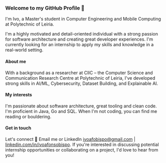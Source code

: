 ### Welcome to my GitHub Profile 👋
I'm Ivo, a Master's student in Computer Engineering and Mobile Computing at Polytechnic of Leiria.

I'm a highly motivated and detail-oriented individual with a strong passion for software architecture and creating great developer experiences. 
I'm currently looking for an internship to apply my skills and knowledge in a real-world setting.

#### About me
With a background as a researcher at CIIC – the Computer Science and Communication Research Centre at Polytechnic of Leiria, I've developed strong skills in AI/ML, Cybersecurity, Dataset Building, and Explainable AI.

#### My interests
I'm passionate about software architecture, great tooling and clean code. I'm proficient in Java, Go and SQL. When I'm not coding, you can find me reading or bouldering.

#### Get in touch
Let's connect 💬 Email me or LinkedIn [ivoafobispo@gmail.com](mailto:ivoafobispo@gmail.com) | [linkedin.com/in/ivoafonsobispo](http://linkedin.com/in/ivoafonsobispo). If you're interested in discussing potential internship opportunities or collaborating on a project, I'd love to hear from you!
